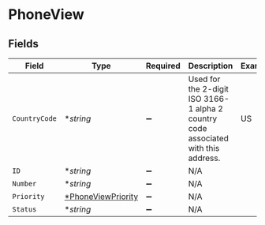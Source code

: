 # PhoneView


## Fields

| Field                                                                              | Type                                                                               | Required                                                                           | Description                                                                        | Example                                                                            |
| ---------------------------------------------------------------------------------- | ---------------------------------------------------------------------------------- | ---------------------------------------------------------------------------------- | ---------------------------------------------------------------------------------- | ---------------------------------------------------------------------------------- |
| `CountryCode`                                                                      | **string*                                                                          | :heavy_minus_sign:                                                                 | Used for the 2-digit ISO 3166-1 alpha 2 country code associated with this address. | US                                                                                 |
| `ID`                                                                               | **string*                                                                          | :heavy_minus_sign:                                                                 | N/A                                                                                |                                                                                    |
| `Number`                                                                           | **string*                                                                          | :heavy_minus_sign:                                                                 | N/A                                                                                |                                                                                    |
| `Priority`                                                                         | [*PhoneViewPriority](../../models/shared/phoneviewpriority.md)                     | :heavy_minus_sign:                                                                 | N/A                                                                                |                                                                                    |
| `Status`                                                                           | **string*                                                                          | :heavy_minus_sign:                                                                 | N/A                                                                                |                                                                                    |